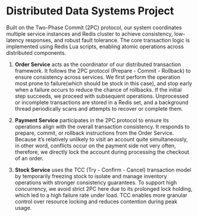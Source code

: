 # Distributed Data Systems Project

Built on the Two-Phase Commit (2PC) protocol, our system coordinates multiple service instances and Redis cluster to achieve consistency, low-latency responses, and robust fault tolerance. The core transaction logic is implemented using Redis Lua scripts, enabling atomic operations across distributed components.

1. **Order Service** acts as the coordinator of our distributed transaction framework. It follows the 2PC protocol (Prepare \- Commit \- Rollback) to ensure consistency across services. We first perform the operation most prone to failure(which should be stock in this case), and stop early when a failure occurs to reduce the chance of rollbacks. If the initial step succeeds, we proceed with subsequent operations. Unprocessed or incomplete transactions are stored in a Redis set, and a background thread periodically scans and attempts to recover or complete them.

2. **Payment Service** participates in the 2PC protocol to ensure its operations align with the overall transaction consistency. It responds to prepare, commit, or rollback instructions from the Order Service. Because it’s relatively unlikely to visit an account quite simultaneously, in other word, conflicts occur on the payment side not very often, therefore, we directly lock the account during processing the checkout of an order.

3. **Stock Service** uses the TCC (Try \- Confirm \- Cancel) transaction model by temporarily freezing stock to isolate and manage inventory operations with stronger consistency guarantees. To support high concurrency, we avoid strict 2PC here due to its prolonged lock holding, which led to a high failure rate under load. TCC enables more granular control over resource locking and reduces contention during peak usage.

